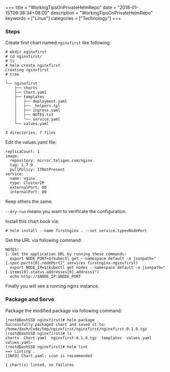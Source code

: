 +++
title = "WorkingTipsOnPrivateHelmRepo"
date = "2018-01-15T09:38:34+08:00"
description = "WorkingTipsOnPrivateHelmRepo"
keywords = ["Linux"]
categories = ["Technology"]
+++
### Steps
Create first chart named `nginxfirst` like following:    

```
# mkdir nginxfirst
# cd nginxfirst/
# ls
# helm create nginxfirst
Creating nginxfirst
# tree
.
└── nginxfirst
    ├── charts
    ├── Chart.yaml
    ├── templates
    │   ├── deployment.yaml
    │   ├── _helpers.tpl
    │   ├── ingress.yaml
    │   ├── NOTES.txt
    │   └── service.yaml
    └── values.yaml

3 directories, 7 files
```
Edit the values.yaml file:    

```
replicaCount: 1
image:
  repository: mirror.teligen.com/nginx
  tag: 1.7.9
  pullPolicy: IfNotPresent
service:
  name: nginx
  type: ClusterIP
  externalPort: 80
  internalPort: 80
```
Keep others the same.    

`--dry-run` means you want to verificate the configuration.   

Install this chart book via:    

```
# helm install --name firstnginx . --set service.type=NodePort
```
Get the URL via following command:    

```
NOTES:
1. Get the application URL by running these commands:
  export NODE_PORT=$(kubectl get --namespace default -o jsonpath="{.spec.ports[0].nodePort}" services firstnginx-nginxfirst)
  export NODE_IP=$(kubectl get nodes --namespace default -o jsonpath="{.items[0].status.addresses[0].address}")
  echo http://$NODE_IP:$NODE_PORT
```
Finally you will see a running nginx instance.    

### Package and Serve
Package the modified package via following command:    

```
[root@DashSSD nginxfirst]# helm package .
Successfully packaged chart and saved it to: /home/dash/Code/tmp/nginxfirst/nginxfirst/nginxfirst-0.1.0.tgz
[root@DashSSD nginxfirst]# ls
charts  Chart.yaml  nginxfirst-0.1.0.tgz  templates  values.yaml  values.yaml~
[root@DashSSD nginxfirst]# helm lint
==> Linting .
[INFO] Chart.yaml: icon is recommended

1 chart(s) linted, no failures
```

